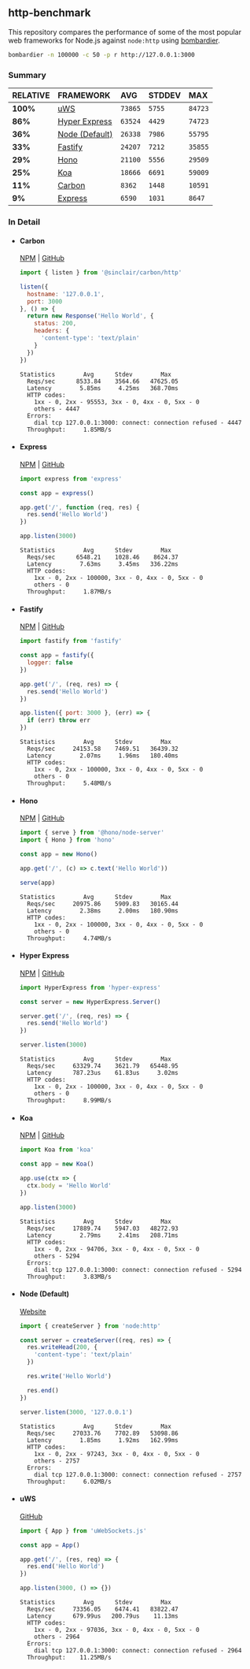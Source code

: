 ## http-benchmark

This repository compares the performance of some of the most popular web frameworks for Node.js against `node:http` using [bombardier](https://github.com/codesenberg/bombardier).

```bash
bombardier -n 100000 -c 50 -p r http://127.0.0.1:3000
```

### Summary

| RELATIVE | FRAMEWORK | AVG | STDDEV | MAX |
| :--- | :--- | :--- | :--- | :--- |
| **100%** | [uWS](#uws) | `73865` | `5755` | `84723` |
| **86%** | [Hyper Express](#hyper-express) | `63524` | `4429` | `74723` |
| **36%** | [Node (Default)](#node-default) | `26338` | `7986` | `55795` |
| **33%** | [Fastify](#fastify) | `24207` | `7212` | `35855` |
| **29%** | [Hono](#hono) | `21100` | `5556` | `29509` |
| **25%** | [Koa](#koa) | `18666` | `6691` | `59009` |
| **11%** | [Carbon](#carbon) | `8362` | `1448` | `10591` |
| **9%** | [Express](#express) | `6590` | `1031` | `8647` |


### In Detail

- #### Carbon
  [NPM](https://npmjs.com/@sinclair/carbon) | [GitHub](https://github.com/sinclairzx81/carbon)
  ```js
  import { listen } from '@sinclair/carbon/http'

  listen({
    hostname: '127.0.0.1',
    port: 3000
  }, () => {
    return new Response('Hello World', {
      status: 200,
      headers: {
        'content-type': 'text/plain'
      }
    })
  })
  ```

  ```
  Statistics        Avg      Stdev        Max
    Reqs/sec      8533.84    3564.66   47625.05
    Latency        5.85ms     4.25ms   368.70ms
    HTTP codes:
      1xx - 0, 2xx - 95553, 3xx - 0, 4xx - 0, 5xx - 0
      others - 4447
    Errors:
      dial tcp 127.0.0.1:3000: connect: connection refused - 4447
    Throughput:     1.85MB/s
  ```

- #### Express
  [NPM](https://npmjs.com/express) | [GitHub](https://github.com/expressjs/express)
  ```js
  import express from 'express'

  const app = express()

  app.get('/', function (req, res) {
    res.send('Hello World')
  })

  app.listen(3000)
  ```

  ```
  Statistics        Avg      Stdev        Max
    Reqs/sec      6548.21    1028.46    8624.37
    Latency        7.63ms     3.45ms   336.22ms
    HTTP codes:
      1xx - 0, 2xx - 100000, 3xx - 0, 4xx - 0, 5xx - 0
      others - 0
    Throughput:     1.87MB/s
  ```

- #### Fastify
  [NPM](https://npmjs.com/fastify) | [GitHub](https://github.com/fastify/fastify)
  ```js
  import fastify from 'fastify'

  const app = fastify({
    logger: false
  })

  app.get('/', (req, res) => {
    res.send('Hello World')
  })

  app.listen({ port: 3000 }, (err) => {
    if (err) throw err
  })
  ```

  ```
  Statistics        Avg      Stdev        Max
    Reqs/sec     24153.58    7469.51   36439.32
    Latency        2.07ms     1.96ms   180.40ms
    HTTP codes:
      1xx - 0, 2xx - 100000, 3xx - 0, 4xx - 0, 5xx - 0
      others - 0
    Throughput:     5.48MB/s
  ```

- #### Hono
  [NPM](https://npmjs.com/hono) | [GitHub](https://github.com/honojs/hono)
  ```js
  import { serve } from '@hono/node-server'
  import { Hono } from 'hono'

  const app = new Hono()

  app.get('/', (c) => c.text('Hello World'))

  serve(app)
  ```

  ```
  Statistics        Avg      Stdev        Max
    Reqs/sec     20975.86    5909.83   30165.44
    Latency        2.38ms     2.00ms   180.90ms
    HTTP codes:
      1xx - 0, 2xx - 100000, 3xx - 0, 4xx - 0, 5xx - 0
      others - 0
    Throughput:     4.74MB/s
  ```

- #### Hyper Express
  [NPM](https://npmjs.com/hyper-express) | [GitHub](https://github.com/kartikk221/hyper-express)
  ```js
  import HyperExpress from 'hyper-express'

  const server = new HyperExpress.Server()

  server.get('/', (req, res) => {
    res.send('Hello World')
  })

  server.listen(3000)
  ```

  ```
  Statistics        Avg      Stdev        Max
    Reqs/sec     63329.74    3621.79   65448.95
    Latency      787.23us    61.83us     3.02ms
    HTTP codes:
      1xx - 0, 2xx - 100000, 3xx - 0, 4xx - 0, 5xx - 0
      others - 0
    Throughput:     8.99MB/s
  ```

- #### Koa
  [NPM](https://npmjs.com/koa) | [GitHub](https://github.com/koajs/koa)
  ```js
  import Koa from 'koa'

  const app = new Koa()

  app.use(ctx => {
    ctx.body = 'Hello World'
  })

  app.listen(3000)
  ```

  ```
  Statistics        Avg      Stdev        Max
    Reqs/sec     17889.74    5947.03   48272.93
    Latency        2.79ms     2.41ms   208.71ms
    HTTP codes:
      1xx - 0, 2xx - 94706, 3xx - 0, 4xx - 0, 5xx - 0
      others - 5294
    Errors:
      dial tcp 127.0.0.1:3000: connect: connection refused - 5294
    Throughput:     3.83MB/s
  ```

- #### Node (Default)
  [Website](https://nodejs.org/api/http.html)
  ```js
  import { createServer } from 'node:http'

  const server = createServer((req, res) => {
    res.writeHead(200, {
      'content-type': 'text/plain'
    })

    res.write('Hello World')

    res.end()
  })

  server.listen(3000, '127.0.0.1')
  ```

  ```
  Statistics        Avg      Stdev        Max
    Reqs/sec     27033.76    7702.89   53098.86
    Latency        1.85ms     1.92ms   162.99ms
    HTTP codes:
      1xx - 0, 2xx - 97243, 3xx - 0, 4xx - 0, 5xx - 0
      others - 2757
    Errors:
      dial tcp 127.0.0.1:3000: connect: connection refused - 2757
    Throughput:     6.02MB/s
  ```

- #### uWS
  [GitHub](https://github.com/uNetworking/uWebSockets.js)
  ```js
  import { App } from 'uWebSockets.js'

  const app = App()

  app.get('/', (res, req) => {
    res.end('Hello World')
  })

  app.listen(3000, () => {})
  ```

  ```
  Statistics        Avg      Stdev        Max
    Reqs/sec     73356.05    6474.41   83822.47
    Latency      679.99us   200.79us    11.13ms
    HTTP codes:
      1xx - 0, 2xx - 97036, 3xx - 0, 4xx - 0, 5xx - 0
      others - 2964
    Errors:
      dial tcp 127.0.0.1:3000: connect: connection refused - 2964
    Throughput:    11.25MB/s
  ```


